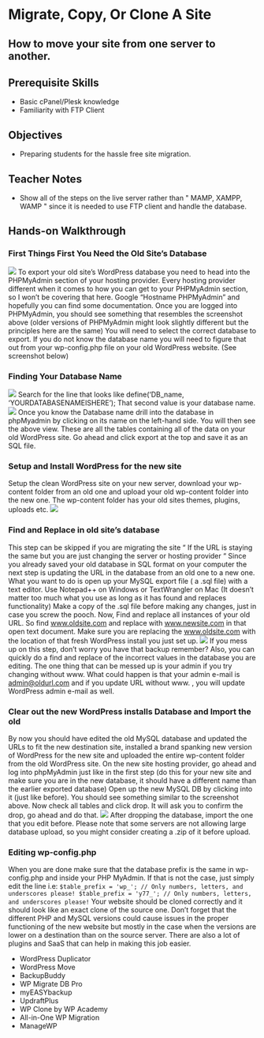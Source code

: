 # Migrate, Copy, Or Clone A Site

## How to move your site from one server to another.

## Prerequisite Skills

*   Basic cPanel/Plesk knowledge
*   Familiarity with FTP Client

## Objectives

*   Preparing students for the hassle free site migration.

## Teacher Notes

*   Show all of the steps on the live server rather than " MAMP, XAMPP, WAMP " since it is needed to use FTP client and handle the database.

## Hands-on Walkthrough

### First Things First You Need the Old Site’s Database

[![](https://make.wordpress.org/training/files/2016/04/First_Things_First_You_Need_the_Old_Site_s_Database.png)](https://make.wordpress.org/training/files/2016/04/First_Things_First_You_Need_the_Old_Site_s_Database.png) To export your old site’s WordPress database you need to head into the PHPMyAdmin section of your hosting provider. Every hosting provider different when it comes to how you can get to your PHPMyAdmin section, so I won’t be covering that here. Google “Hostname PHPMyAdmin” and hopefully you can find some documentation. Once you are logged into PHPMyAdmin, you should see something that resembles the screenshot above (older versions of PHPMyAdmin might look slightly different but the principles here are the same) <span style="font-weight: 400">You will need to select the correct database to export. If you do not know the database name you will need to figure that out from your wp-config.php file on your old WordPress website. (See screenshot below)</span>

### Finding Your Database Name

[![](https://make.wordpress.org/training/files/2016/04/Finding-Your-Database-Name.jpg)](https://make.wordpress.org/training/files/2016/04/Finding-Your-Database-Name.jpg) Search for the line that looks like define(‘DB_name, ‘YOURDATABASENAMEISHERE’); That second value is your database name. [![](https://make.wordpress.org/training/files/2016/04/PHP-My-Admin-Export.png)](https://make.wordpress.org/training/files/2016/04/PHP-My-Admin-Export.png) Once you know the Database name drill into the database in phpMyadmin by clicking on its name on the left-hand side. You will then see the above view. These are all the tables containing all of the data on your old WordPress site. Go ahead and click export at the top and save it as an SQL file.

### Setup and Install WordPress for the new site

Setup the clean WordPress site on your new server, download your wp-content folder from an old one and upload your old wp-content folder into the new one. The wp-content folder has your old sites themes, plugins, uploads etc. [![](https://make.wordpress.org/training/files/2016/04/Setup_and_Install_WordPress_for_the_new_site.png)](https://make.wordpress.org/training/files/2016/04/Setup_and_Install_WordPress_for_the_new_site.png)

### Find and Replace in old site’s database

This step can be skipped if you are migrating the site “ If the URL is staying the same but you are just changing the server or hosting provider “ Since you already saved your old database in SQL format on your computer the next step is updating the URL in the database from an old one to a new one. What you want to do is open up your MySQL export file ( a .sql file) with a text editor. Use Notepad++ on Windows or TextWrangler on Mac (It doesn’t matter too much what you use as long as it has found and replaces functionality) Make a copy of the .sql file before making any changes, just in case you screw the pooch. Now, Find and replace all instances of your old URL. So find www.oldsite.com and replace with www.newsite.com in that open text document. Make sure you are replacing the www.oldsite.com with the location of that fresh WordPress install you just set up. [![](https://make.wordpress.org/training/files/2016/04/Find_and_Replace_in_old_site_s_database.png)](https://make.wordpress.org/training/files/2016/04/Find_and_Replace_in_old_site_s_database.png) If you mess up on this step, don’t worry you have that backup remember? Also, you can quickly do a find and replace of the incorrect values in the database you are editing. The one thing that can be messed up is your admin if you try changing without www. What could happen is that your admin e-mail is admin@oldurl.com and if you update URL without www. , you will update WordPress admin e-mail as well.

### Clear out the new WordPress installs Database and Import the old

By now you should have edited the old MySQL database and updated the URLs to fit the new destination site, installed a brand spanking new version of WordPress for the new site and uploaded the entire wp-content folder from the old WordPress site. On the new site hosting provider, go ahead and log into phpMyAdmin just like in the first step (do this for your new site and make sure you are in the new database, it should have a different name than the earlier exported database) Open up the new MySQL DB by clicking into it (just like before). You should see something similar to the screenshot above. Now check all tables and click drop. It will ask you to confirm the drop, go ahead and do that. [![](https://make.wordpress.org/training/files/2016/04/Drop.png)](https://make.wordpress.org/training/files/2016/04/Drop.png) After dropping the database, import the one that you edit before. Please note that some servers are not allowing large database upload, so you might consider creating a .zip of it before upload.

### Editing wp-config.php

When you are done make sure that the database prefix is the same in wp-config.php and inside your PHP MyAdmin. If that is not the case, just simply edit the line i.e: `$table_prefix = 'wp_'; // Only numbers, letters, and underscores please! $table_prefix = 'y77_'; // Only numbers, letters, and underscores please!` Your website should be cloned correctly and it should look like an exact clone of the source one. Don’t forget that the different PHP and MySQL versions could cause issues in the proper functioning of the new website but mostly in the case when the versions are lower on a destination than on the source server. There are also a lot of plugins and SaaS that can help in making this job easier.

*   WordPress Duplicator
*   WordPress Move
*   BackupBuddy
*   WP Migrate DB Pro
*   myEASYbackup
*   UpdraftPlus
*   WP Clone by WP Academy
*   All-in-One WP Migration
*   ManageWP
